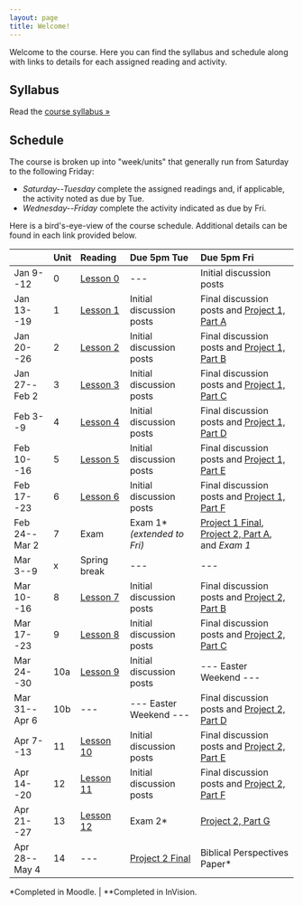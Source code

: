 ```yaml
---
layout: page
title: Welcome!
---
```

Welcome to the course. Here you can find the syllabus and schedule along with links to details for each assigned reading and activity.

## Syllabus

Read the [course syllabus &raquo;](/docs/syllabus.pdf)

## Schedule

The course is broken up into "week/units" that generally run from Saturday to the following Friday:

* *Saturday--Tuesday* complete the assigned readings and, if applicable, the activity noted as due by Tue.
* *Wednesday--Friday* complete the activity indicated as due by Fri.

Here is a bird's-eye-view of the course schedule. Additional details can be found in each link provided below.

|               | Unit | Reading          | Due 5pm Tue              | Due 5pm Fri                                        |
|---------------|:-----|:-----------------|:-------------------------|:---------------------------------------------------|
| Jan 9--12     | 0    | [Lesson 0][l0]   | ---                      | Initial discussion posts                           |
| Jan 13--19    | 1    | [Lesson 1][l1]   | Initial discussion posts | Final discussion posts and [Project 1, Part A][p1] |
| Jan 20--26    | 2    | [Lesson 2][l2]   | Initial discussion posts | Final discussion posts and [Project 1, Part B][p1] |
| Jan 27--Feb 2 | 3    | [Lesson 3][l3]   | Initial discussion posts | Final discussion posts and [Project 1, Part C][p1] |
| Feb 3--9      | 4    | [Lesson 4][l4]   | Initial discussion posts | Final discussion posts and [Project 1, Part D][p1] |
| Feb 10--16    | 5    | [Lesson 5][l5]   | Initial discussion posts | Final discussion posts and [Project 1, Part E][p1] |
| Feb 17--23    | 6    | [Lesson 6][l6]   | Initial discussion posts | Final discussion posts and [Project 1, Part F][p1] |
| Feb 24--Mar 2 | 7    | Exam             | Exam 1\* *(extended to Fri)* | [Project 1 Final][p1], [Project 2, Part A][p2], and *Exam 1* |
| Mar 3--9      | x    | Spring break     | ---                      | ---                                                |
| Mar 10--16    | 8    | [Lesson 7][l7]   | Initial discussion posts | Final discussion posts and [Project 2, Part B][p2] |
| Mar 17--23    | 9    | [Lesson 8][l8]   | Initial discussion posts | Final discussion posts and [Project 2, Part C][p2] |
| Mar 24--30    | 10a  | [Lesson 9][l9]   | Initial discussion posts | --- Easter Weekend ---                             |
| Mar 31--Apr 6 | 10b  | ---              | --- Easter Weekend ---   | Final discussion posts and [Project 2, Part D][p2] |
| Apr 7--13     | 11   | [Lesson 10][l10] | Initial discussion posts | Final discussion posts and [Project 2, Part E][p2] |
| Apr 14--20    | 12   | [Lesson 11][l11] | Initial discussion posts | Final discussion posts and [Project 2, Part F][p2] |
| Apr 21--27    | 13   | [Lesson 12][l12] | Exam 2\*                 | [Project 2, Part G][p2]                            |
| Apr 28--May 4 | 14   | ---              | [Project 2 Final][p2]    | Biblical Perspectives Paper\*                      |

\*Completed in Moodle. \| \*\*Completed in InVision.

[l0]: /lessons/00-introduction.html
[l1]: /lessons/01-contextual-research.html
[l2]: /lessons/02-conceptual-models.html
[l3]: /lessons/03-interpretation-gulfs.html
[l4]: /lessons/04-sharing-data.html
[l5]: /lessons/05-garretts-elements.html
[l6]: /lessons/06-strategy-scope.html
[l7]: /lessons/07-structure.html
[l8]: /lessons/08-skeleton-surface.html
[l9]: /lessons/09-emotional-design.html
[l10]: /lessons/10-personality-engagement.html
[l11]: /lessons/11-obstacles-forgiveness.html
[l12]: /lessons/12-risk-reward.html

[ex1]: /activities/ex1.html
[ex2]: /activities/ex2.html
[ex3]: /activities/ex3.html
[p1]: /activities/pr01.html
[p2]: /activities/pr02.html
